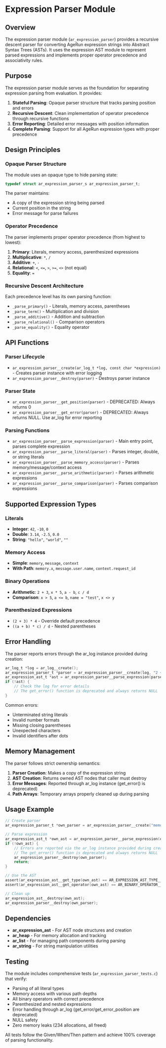 # Expression Parser Module

## Overview

The expression parser module (`ar_expression_parser`) provides a recursive descent parser for converting AgeRun expression strings into Abstract Syntax Trees (ASTs). It uses the expression AST module to represent parsed expressions and implements proper operator precedence and associativity rules.

## Purpose

The expression parser module serves as the foundation for separating expression parsing from evaluation. It provides:

1. **Stateful Parsing**: Opaque parser structure that tracks parsing position and errors
2. **Recursive Descent**: Clean implementation of operator precedence through recursive functions
3. **Error Reporting**: Detailed error messages with position information
4. **Complete Parsing**: Support for all AgeRun expression types with proper precedence

## Design Principles

### Opaque Parser Structure

The module uses an opaque type to hide parsing state:

```c
typedef struct ar_expression_parser_s ar_expression_parser_t;
```

The parser maintains:
- A copy of the expression string being parsed
- Current position in the string
- Error message for parse failures

### Operator Precedence

The parser implements proper operator precedence (from highest to lowest):

1. **Primary**: Literals, memory access, parenthesized expressions
2. **Multiplicative**: `*`, `/`
3. **Additive**: `+`, `-`
4. **Relational**: `<`, `<=`, `>`, `>=`, `<>` (not equal)
5. **Equality**: `=`

### Recursive Descent Architecture

Each precedence level has its own parsing function:
- `_parse_primary()` - Literals, memory access, parentheses
- `_parse_term()` - Multiplication and division
- `_parse_additive()` - Addition and subtraction
- `_parse_relational()` - Comparison operators
- `_parse_equality()` - Equality operator

## API Functions

### Parser Lifecycle

- `ar_expression_parser__create(ar_log_t *log, const char *expression)` - Creates parser instance with error logging
- `ar_expression_parser__destroy(parser)` - Destroys parser instance

### Parser State

- `ar_expression_parser__get_position(parser)` - DEPRECATED: Always returns 0
- `ar_expression_parser__get_error(parser)` - DEPRECATED: Always returns NULL. Use ar_log for error reporting

### Parsing Functions

- `ar_expression_parser__parse_expression(parser)` - Main entry point, parses complete expression
- `ar_expression_parser__parse_literal(parser)` - Parses integer, double, or string literals
- `ar_expression_parser__parse_memory_access(parser)` - Parses memory/message/context access
- `ar_expression_parser__parse_arithmetic(parser)` - Parses arithmetic expressions
- `ar_expression_parser__parse_comparison(parser)` - Parses comparison expressions

## Supported Expression Types

### Literals

- **Integer**: `42`, `-10`, `0`
- **Double**: `3.14`, `-2.5`, `0.0`
- **String**: `"hello"`, `"world"`, `""`

### Memory Access

- **Simple**: `memory`, `message`, `context`
- **With Path**: `memory.x`, `message.user.name`, `context.request_id`

### Binary Operations

- **Arithmetic**: `2 + 3`, `x * 5`, `a - b`, `c / d`
- **Comparison**: `x > 5`, `a <= b`, `name = "test"`, `x <> y`

### Parenthesized Expressions

- `(2 + 3) * 4` - Override default precedence
- `((a + b) * c) / d` - Nested parentheses

## Error Handling

The parser reports errors through the ar_log instance provided during creation:

```c
ar_log_t *log = ar_log__create();
ar_expression_parser_t *parser = ar_expression_parser__create(log, "2 + + 3");
ar_expression_ast_t *ast = ar_expression_parser__parse_expression(parser);
if (!ast) {
    // Check the log for error details
    // The get_error() function is deprecated and always returns NULL
}
```

Common errors:
- Unterminated string literals
- Invalid number formats
- Missing closing parentheses
- Unexpected characters
- Invalid identifiers after dots

## Memory Management

The parser follows strict ownership semantics:

1. **Parser Creation**: Makes a copy of the expression string
2. **AST Creation**: Returns owned AST nodes that caller must destroy
3. **Error Messages**: Reported through ar_log instance (get_error() is deprecated)
4. **Path Arrays**: Temporary arrays properly cleaned up during parsing

## Usage Example

```c
// Create parser
ar_expression_parser_t *own_parser = ar_expression_parser__create("memory.x + 5");

// Parse expression
ar_expression_ast_t *own_ast = ar_expression_parser__parse_expression(own_parser);
if (!own_ast) {
    // Errors are reported via the ar_log instance provided during creation
    // The get_error() function is deprecated and always returns NULL
    ar_expression_parser__destroy(own_parser);
    return;
}

// Use the AST
assert(ar_expression_ast__get_type(own_ast) == AR_EXPRESSION_AST_TYPE__BINARY_OP);
assert(ar_expression_ast__get_operator(own_ast) == AR_BINARY_OPERATOR__ADD);

// Clean up
ar_expression_ast__destroy(own_ast);
ar_expression_parser__destroy(own_parser);
```

## Dependencies

- **ar_expression_ast** - For AST node structures and creation
- **ar_heap** - For memory allocation and tracking
- **ar_list** - For managing path components during parsing
- **ar_string** - For string manipulation utilities

## Testing

The module includes comprehensive tests (`ar_expression_parser_tests.c`) that verify:

- Parsing of all literal types
- Memory access with various path depths
- All binary operators with correct precedence
- Parenthesized and nested expressions
- Error handling through ar_log (get_error/get_error_position are deprecated)
- NULL safety
- Zero memory leaks (234 allocations, all freed)

All tests follow the Given/When/Then pattern and achieve 100% coverage of parsing functionality.
